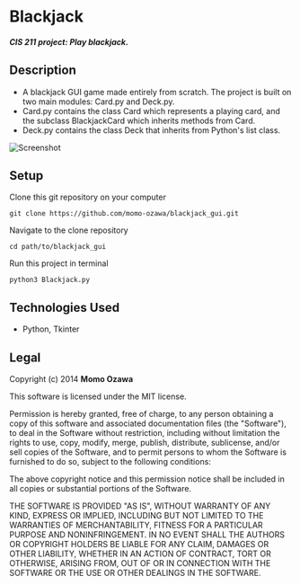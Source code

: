 # Blackjack

##### _CIS 211 project:_ Play blackjack.

## Description
* A blackjack GUI game made entirely from scratch. The project is built on two main modules: Card.py and Deck.py. 
* Card.py contains the class Card which represents a playing card, and the subclass BlackjackCard which inherits methods from Card. 
* Deck.py contains the class Deck that inherits from Python's list class.

![Screenshot](https://github.com/momo-ozawa/blackjack_gui/blob/master/winnerwinner.png)

## Setup
Clone this git repository on your computer 
```
git clone https://github.com/momo-ozawa/blackjack_gui.git
```

Navigate to the clone repository 
```
cd path/to/blackjack_gui
```

Run this project in terminal
```
python3 Blackjack.py
```

## Technologies Used
* Python, Tkinter

## Legal
Copyright (c) 2014 **Momo Ozawa**

This software is licensed under the MIT license.

Permission is hereby granted, free of charge, to any person obtaining a copy
of this software and associated documentation files (the "Software"), to deal
in the Software without restriction, including without limitation the rights
to use, copy, modify, merge, publish, distribute, sublicense, and/or sell
copies of the Software, and to permit persons to whom the Software is
furnished to do so, subject to the following conditions:

The above copyright notice and this permission notice shall be included in
all copies or substantial portions of the Software.

THE SOFTWARE IS PROVIDED "AS IS", WITHOUT WARRANTY OF ANY KIND, EXPRESS OR
IMPLIED, INCLUDING BUT NOT LIMITED TO THE WARRANTIES OF MERCHANTABILITY,
FITNESS FOR A PARTICULAR PURPOSE AND NONINFRINGEMENT. IN NO EVENT SHALL THE
AUTHORS OR COPYRIGHT HOLDERS BE LIABLE FOR ANY CLAIM, DAMAGES OR OTHER
LIABILITY, WHETHER IN AN ACTION OF CONTRACT, TORT OR OTHERWISE, ARISING FROM,
OUT OF OR IN CONNECTION WITH THE SOFTWARE OR THE USE OR OTHER DEALINGS IN
THE SOFTWARE.
